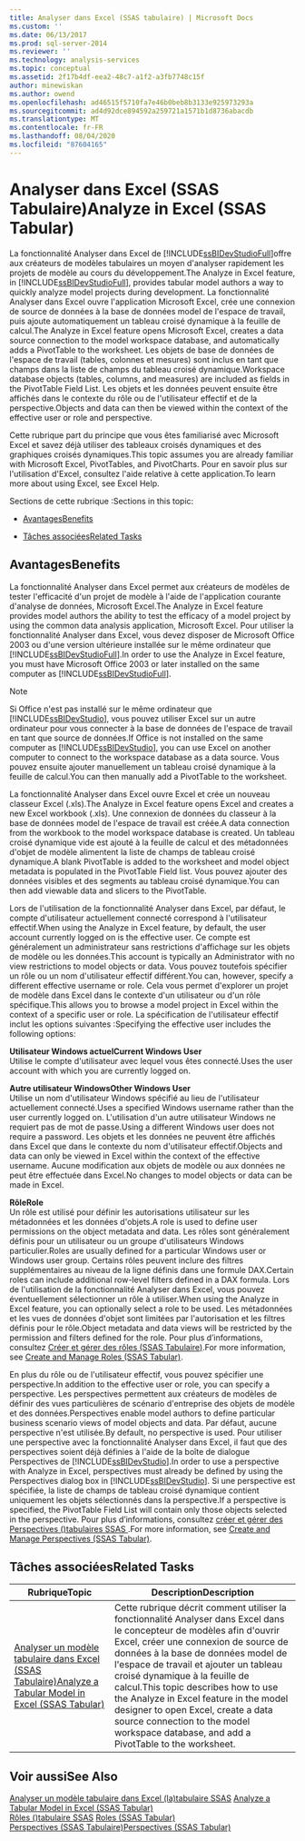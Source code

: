 ```yaml
---
title: Analyser dans Excel (SSAS tabulaire) | Microsoft Docs
ms.custom: ''
ms.date: 06/13/2017
ms.prod: sql-server-2014
ms.reviewer: ''
ms.technology: analysis-services
ms.topic: conceptual
ms.assetid: 2f17b4df-eea2-48c7-a1f2-a3fb7748c15f
author: minewiskan
ms.author: owend
ms.openlocfilehash: ad46515f5710fa7e46b0beb8b3133e925973293a
ms.sourcegitcommit: ad4d92dce894592a259721a1571b1d8736abacdb
ms.translationtype: MT
ms.contentlocale: fr-FR
ms.lasthandoff: 08/04/2020
ms.locfileid: "87604165"
---
```

# <a name="analyze-in-excel-ssas-tabular"></a><span data-ttu-id="c7937-102">Analyser dans Excel (SSAS Tabulaire)</span><span class="sxs-lookup"><span data-stu-id="c7937-102">Analyze in Excel (SSAS Tabular)</span></span>
  <span data-ttu-id="c7937-103">La fonctionnalité Analyser dans Excel de [!INCLUDE[ssBIDevStudioFull](../../includes/ssbidevstudiofull-md.md)]offre aux créateurs de modèles tabulaires un moyen d'analyser rapidement les projets de modèle au cours du développement.</span><span class="sxs-lookup"><span data-stu-id="c7937-103">The Analyze in Excel feature, in [!INCLUDE[ssBIDevStudioFull](../../includes/ssbidevstudiofull-md.md)], provides tabular model authors a way to quickly analyze model projects during development.</span></span> <span data-ttu-id="c7937-104">La fonctionnalité Analyser dans Excel ouvre l'application Microsoft Excel, crée une connexion de source de données à la base de données model de l'espace de travail, puis ajoute automatiquement un tableau croisé dynamique à la feuille de calcul.</span><span class="sxs-lookup"><span data-stu-id="c7937-104">The Analyze in Excel feature opens Microsoft Excel, creates a data source connection to the model workspace database, and automatically adds a PivotTable to the worksheet.</span></span> <span data-ttu-id="c7937-105">Les objets de base de données de l'espace de travail (tables, colonnes et mesures) sont inclus en tant que champs dans la liste de champs du tableau croisé dynamique.</span><span class="sxs-lookup"><span data-stu-id="c7937-105">Workspace database objects (tables, columns, and measures) are included as fields in the PivotTable Field List.</span></span> <span data-ttu-id="c7937-106">Les objets et les données peuvent ensuite être affichés dans le contexte du rôle ou de l'utilisateur effectif et de la perspective.</span><span class="sxs-lookup"><span data-stu-id="c7937-106">Objects and data can then be viewed within the context of the effective user or role and perspective.</span></span>  
  
 <span data-ttu-id="c7937-107">Cette rubrique part du principe que vous êtes familiarisé avec Microsoft Excel et savez déjà utiliser des tableaux croisés dynamiques et des graphiques croisés dynamiques.</span><span class="sxs-lookup"><span data-stu-id="c7937-107">This topic assumes you are already familiar with Microsoft Excel, PivotTables, and PivotCharts.</span></span> <span data-ttu-id="c7937-108">Pour en savoir plus sur l'utilisation d'Excel, consultez l'aide relative à cette application.</span><span class="sxs-lookup"><span data-stu-id="c7937-108">To learn more about using Excel, see Excel Help.</span></span>  
  
 <span data-ttu-id="c7937-109">Sections de cette rubrique :</span><span class="sxs-lookup"><span data-stu-id="c7937-109">Sections in this topic:</span></span>  
  
-   [<span data-ttu-id="c7937-110">Avantages</span><span class="sxs-lookup"><span data-stu-id="c7937-110">Benefits</span></span>](#bkmk_benefits)  
  
-   [<span data-ttu-id="c7937-111">Tâches associées</span><span class="sxs-lookup"><span data-stu-id="c7937-111">Related Tasks</span></span>](#bkmk_rt)  
  
##  <a name="benefits"></a><a name="bkmk_benefits"></a> <span data-ttu-id="c7937-112">Avantages</span><span class="sxs-lookup"><span data-stu-id="c7937-112">Benefits</span></span>  
 <span data-ttu-id="c7937-113">La fonctionnalité Analyser dans Excel permet aux créateurs de modèles de tester l'efficacité d'un projet de modèle à l'aide de l'application courante d'analyse de données, Microsoft Excel.</span><span class="sxs-lookup"><span data-stu-id="c7937-113">The Analyze in Excel feature provides model authors the ability to test the efficacy of a model project by using the common data analysis application, Microsoft Excel.</span></span> <span data-ttu-id="c7937-114">Pour utiliser la fonctionnalité Analyser dans Excel, vous devez disposer de Microsoft Office 2003 ou d'une version ultérieure installée sur le même ordinateur que [!INCLUDE[ssBIDevStudioFull](../../includes/ssbidevstudiofull-md.md)].</span><span class="sxs-lookup"><span data-stu-id="c7937-114">In order to use the Analyze in Excel feature, you must have Microsoft Office 2003 or later installed on the same computer as [!INCLUDE[ssBIDevStudioFull](../../includes/ssbidevstudiofull-md.md)].</span></span>  
  
> [!NOTE]  
>  <span data-ttu-id="c7937-115">Si Office n'est pas installé sur le même ordinateur que [!INCLUDE[ssBIDevStudio](../../includes/ssbidevstudio-md.md)], vous pouvez utiliser Excel sur un autre ordinateur pour vous connecter à la base de données de l'espace de travail en tant que source de données.</span><span class="sxs-lookup"><span data-stu-id="c7937-115">If Office is not installed on the same computer as [!INCLUDE[ssBIDevStudio](../../includes/ssbidevstudio-md.md)], you can use Excel on another computer to connect to the workspace database as a data source.</span></span> <span data-ttu-id="c7937-116">Vous pouvez ensuite ajouter manuellement un tableau croisé dynamique à la feuille de calcul.</span><span class="sxs-lookup"><span data-stu-id="c7937-116">You can then manually add a PivotTable to the worksheet.</span></span>  
  
 <span data-ttu-id="c7937-117">La fonctionnalité Analyser dans Excel ouvre Excel et crée un nouveau classeur Excel (.xls).</span><span class="sxs-lookup"><span data-stu-id="c7937-117">The Analyze in Excel feature opens Excel and creates a new Excel workbook (.xls).</span></span> <span data-ttu-id="c7937-118">Une connexion de données du classeur à la base de données model de l'espace de travail est créée.</span><span class="sxs-lookup"><span data-stu-id="c7937-118">A data connection from the workbook to the model workspace database is created.</span></span> <span data-ttu-id="c7937-119">Un tableau croisé dynamique vide est ajouté à la feuille de calcul et des métadonnées d'objet de modèle alimentent la liste de champs de tableau croisé dynamique.</span><span class="sxs-lookup"><span data-stu-id="c7937-119">A blank PivotTable is added to the worksheet and model object metadata is populated in the PivotTable Field list.</span></span> <span data-ttu-id="c7937-120">Vous pouvez ajouter des données visibles et des segments au tableau croisé dynamique.</span><span class="sxs-lookup"><span data-stu-id="c7937-120">You can then add viewable data and slicers to the PivotTable.</span></span>  
  
 <span data-ttu-id="c7937-121">Lors de l'utilisation de la fonctionnalité Analyser dans Excel, par défaut, le compte d'utilisateur actuellement connecté correspond à l'utilisateur effectif.</span><span class="sxs-lookup"><span data-stu-id="c7937-121">When using the Analyze in Excel feature, by default, the user account currently logged on is the effective user.</span></span> <span data-ttu-id="c7937-122">Ce compte est généralement un administrateur sans restrictions d'affichage sur les objets de modèle ou les données.</span><span class="sxs-lookup"><span data-stu-id="c7937-122">This account is typically an Administrator with no view restrictions to model objects or data.</span></span> <span data-ttu-id="c7937-123">Vous pouvez toutefois spécifier un rôle ou un nom d'utilisateur effectif différent.</span><span class="sxs-lookup"><span data-stu-id="c7937-123">You can, however, specify a different effective username or role.</span></span> <span data-ttu-id="c7937-124">Cela vous permet d'explorer un projet de modèle dans Excel dans le contexte d'un utilisateur ou d'un rôle spécifique.</span><span class="sxs-lookup"><span data-stu-id="c7937-124">This allows you to browse a model project in Excel within the context of a specific user or role.</span></span> <span data-ttu-id="c7937-125">La spécification de l'utilisateur effectif inclut les options suivantes :</span><span class="sxs-lookup"><span data-stu-id="c7937-125">Specifying the effective user includes the following options:</span></span>  
  
 <span data-ttu-id="c7937-126">**Utilisateur Windows actuel**</span><span class="sxs-lookup"><span data-stu-id="c7937-126">**Current Windows User**</span></span>  
 <span data-ttu-id="c7937-127">Utilise le compte d'utilisateur avec lequel vous êtes connecté.</span><span class="sxs-lookup"><span data-stu-id="c7937-127">Uses the user account with which you are currently logged on.</span></span>  
  
 <span data-ttu-id="c7937-128">**Autre utilisateur Windows**</span><span class="sxs-lookup"><span data-stu-id="c7937-128">**Other Windows User**</span></span>  
 <span data-ttu-id="c7937-129">Utilise un nom d'utilisateur Windows spécifié au lieu de l'utilisateur actuellement connecté.</span><span class="sxs-lookup"><span data-stu-id="c7937-129">Uses a specified Windows username rather than the user currently logged on.</span></span> <span data-ttu-id="c7937-130">L'utilisation d'un autre utilisateur Windows ne requiert pas de mot de passe.</span><span class="sxs-lookup"><span data-stu-id="c7937-130">Using a different Windows user does not require a password.</span></span> <span data-ttu-id="c7937-131">Les objets et les données ne peuvent être affichés dans Excel que dans le contexte du nom d'utilisateur effectif.</span><span class="sxs-lookup"><span data-stu-id="c7937-131">Objects and data can only be viewed in Excel within the context of the effective username.</span></span> <span data-ttu-id="c7937-132">Aucune modification aux objets de modèle ou aux données ne peut être effectuée dans Excel.</span><span class="sxs-lookup"><span data-stu-id="c7937-132">No changes to model objects or data can be made in Excel.</span></span>  
  
 <span data-ttu-id="c7937-133">**Rôle**</span><span class="sxs-lookup"><span data-stu-id="c7937-133">**Role**</span></span>  
 <span data-ttu-id="c7937-134">Un rôle est utilisé pour définir les autorisations utilisateur sur les métadonnées et les données d'objets.</span><span class="sxs-lookup"><span data-stu-id="c7937-134">A role is used to define user permissions on the object metadata and data.</span></span> <span data-ttu-id="c7937-135">Les rôles sont généralement définis pour un utilisateur ou un groupe d'utilisateurs Windows particulier.</span><span class="sxs-lookup"><span data-stu-id="c7937-135">Roles are usually defined for a particular Windows user or Windows user group.</span></span> <span data-ttu-id="c7937-136">Certains rôles peuvent inclure des filtres supplémentaires au niveau de la ligne définis dans une formule DAX.</span><span class="sxs-lookup"><span data-stu-id="c7937-136">Certain roles can include additional row-level filters defined in a DAX formula.</span></span> <span data-ttu-id="c7937-137">Lors de l'utilisation de la fonctionnalité Analyser dans Excel, vous pouvez éventuellement sélectionner un rôle à utiliser.</span><span class="sxs-lookup"><span data-stu-id="c7937-137">When using the Analyze in Excel feature, you can optionally select a role to be used.</span></span> <span data-ttu-id="c7937-138">Les métadonnées et les vues de données d'objet sont limitées par l'autorisation et les filtres définis pour le rôle.</span><span class="sxs-lookup"><span data-stu-id="c7937-138">Object metadata and data views will be restricted by the permission and filters defined for the role.</span></span> <span data-ttu-id="c7937-139">Pour plus d’informations, consultez [Créer et gérer des rôles &#40;SSAS Tabulaire&#41;](roles-ssas-tabular.md).</span><span class="sxs-lookup"><span data-stu-id="c7937-139">For more information, see [Create and Manage Roles &#40;SSAS Tabular&#41;](roles-ssas-tabular.md).</span></span>  
  
 <span data-ttu-id="c7937-140">En plus du rôle ou de l'utilisateur effectif, vous pouvez spécifier une perspective.</span><span class="sxs-lookup"><span data-stu-id="c7937-140">In addition to the effective user or role, you can specify a perspective.</span></span> <span data-ttu-id="c7937-141">Les perspectives permettent aux créateurs de modèles de définir des vues particulières de scénario d'entreprise des objets de modèle et des données.</span><span class="sxs-lookup"><span data-stu-id="c7937-141">Perspectives enable model authors to define particular business scenario views of model objects and data.</span></span> <span data-ttu-id="c7937-142">Par défaut, aucune perspective n'est utilisée.</span><span class="sxs-lookup"><span data-stu-id="c7937-142">By default, no perspective is used.</span></span> <span data-ttu-id="c7937-143">Pour utiliser une perspective avec la fonctionnalité Analyser dans Excel, il faut que des perspectives soient déjà définies à l'aide de la boîte de dialogue Perspectives de [!INCLUDE[ssBIDevStudio](../../includes/ssbidevstudio-md.md)].</span><span class="sxs-lookup"><span data-stu-id="c7937-143">In order to use a perspective with Analyze in Excel, perspectives must already be defined by using the Perspectives dialog box in [!INCLUDE[ssBIDevStudio](../../includes/ssbidevstudio-md.md)].</span></span> <span data-ttu-id="c7937-144">Si une perspective est spécifiée, la liste de champs de tableau croisé dynamique contient uniquement les objets sélectionnés dans la perspective.</span><span class="sxs-lookup"><span data-stu-id="c7937-144">If a perspective is specified, the PivotTable Field List will contain only those objects selected in the perspective.</span></span> <span data-ttu-id="c7937-145">Pour plus d’informations, consultez [créer et gérer des Perspectives &#40;&#41;tabulaires SSAS ](perspectives-ssas-tabular.md).</span><span class="sxs-lookup"><span data-stu-id="c7937-145">For more information, see [Create and Manage Perspectives &#40;SSAS Tabular&#41;](perspectives-ssas-tabular.md).</span></span>  
  
##  <a name="related-tasks"></a><a name="bkmk_rt"></a> <span data-ttu-id="c7937-146">Tâches associées</span><span class="sxs-lookup"><span data-stu-id="c7937-146">Related Tasks</span></span>  
  
|<span data-ttu-id="c7937-147">**Rubrique**</span><span class="sxs-lookup"><span data-stu-id="c7937-147">**Topic**</span></span>|<span data-ttu-id="c7937-148">**Description**</span><span class="sxs-lookup"><span data-stu-id="c7937-148">**Description**</span></span>|  
|---------------|---------------------|  
|[<span data-ttu-id="c7937-149">Analyser un modèle tabulaire dans Excel &#40;SSAS Tabulaire&#41;</span><span class="sxs-lookup"><span data-stu-id="c7937-149">Analyze a Tabular Model in Excel &#40;SSAS Tabular&#41;</span></span>](analyze-a-tabular-model-in-excel-ssas-tabular.md)|<span data-ttu-id="c7937-150">Cette rubrique décrit comment utiliser la fonctionnalité Analyser dans Excel dans le concepteur de modèles afin d'ouvrir Excel, créer une connexion de source de données à la base de données model de l'espace de travail et ajouter un tableau croisé dynamique à la feuille de calcul.</span><span class="sxs-lookup"><span data-stu-id="c7937-150">This topic describes how to use the Analyze in Excel feature in the model designer to open Excel, create a data source connection to the model workspace database, and add a PivotTable to the worksheet.</span></span>|  
  
## <a name="see-also"></a><span data-ttu-id="c7937-151">Voir aussi</span><span class="sxs-lookup"><span data-stu-id="c7937-151">See Also</span></span>  
 <span data-ttu-id="c7937-152">[Analyser un modèle tabulaire dans Excel &#40;la&#41;tabulaire SSAS](analyze-a-tabular-model-in-excel-ssas-tabular.md) </span><span class="sxs-lookup"><span data-stu-id="c7937-152">[Analyze a Tabular Model in Excel &#40;SSAS Tabular&#41;](analyze-a-tabular-model-in-excel-ssas-tabular.md) </span></span>  
 <span data-ttu-id="c7937-153">[Rôles &#40;&#41;tabulaire SSAS](roles-ssas-tabular.md) </span><span class="sxs-lookup"><span data-stu-id="c7937-153">[Roles &#40;SSAS Tabular&#41;](roles-ssas-tabular.md) </span></span>  
 [<span data-ttu-id="c7937-154">Perspectives &#40;SSAS Tabulaire&#41;</span><span class="sxs-lookup"><span data-stu-id="c7937-154">Perspectives &#40;SSAS Tabular&#41;</span></span>](perspectives-ssas-tabular.md)  
  
  
